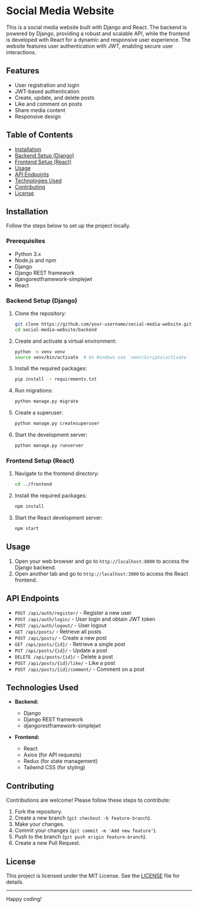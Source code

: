 # Social Media Website

This is a social media website built with Django and React. The backend is powered by Django, providing a robust and scalable API, while the frontend is developed with React for a dynamic and responsive user experience. The website features user authentication with JWT, enabling secure user interactions.

## Features

- User registration and login
- JWT-based authentication
- Create, update, and delete posts
- Like and comment on posts
- Share media content
- Responsive design

## Table of Contents

- [Installation](#installation)
- [Backend Setup (Django)](#backend-setup-django)
- [Frontend Setup (React)](#frontend-setup-react)
- [Usage](#usage)
- [API Endpoints](#api-endpoints)
- [Technologies Used](#technologies-used)
- [Contributing](#contributing)
- [License](#license)

## Installation

Follow the steps below to set up the project locally.

### Prerequisites

- Python 3.x
- Node.js and npm
- Django
- Django REST framework
- djangorestframework-simplejwt
- React

### Backend Setup (Django)

1. Clone the repository:

    ```bash
    git clone https://github.com/your-username/social-media-website.git
    cd social-media-website/backend
    ```

2. Create and activate a virtual environment:

    ```bash
    python -m venv venv
    source venv/bin/activate  # On Windows use `venv\Scripts\activate`
    ```

3. Install the required packages:

    ```bash
    pip install -r requirements.txt
    ```

4. Run migrations:

    ```bash
    python manage.py migrate
    ```

5. Create a superuser:

    ```bash
    python manage.py createsuperuser
    ```

6. Start the development server:

    ```bash
    python manage.py runserver
    ```

### Frontend Setup (React)

1. Navigate to the frontend directory:

    ```bash
    cd ../frontend
    ```

2. Install the required packages:

    ```bash
    npm install
    ```

3. Start the React development server:

    ```bash
    npm start
    ```

## Usage

1. Open your web browser and go to `http://localhost:8000` to access the Django backend.
2. Open another tab and go to `http://localhost:3000` to access the React frontend.

## API Endpoints

- `POST /api/auth/register/` - Register a new user
- `POST /api/auth/login/` - User login and obtain JWT token
- `POST /api/auth/logout/` - User logout
- `GET /api/posts/` - Retrieve all posts
- `POST /api/posts/` - Create a new post
- `GET /api/posts/{id}/` - Retrieve a single post
- `PUT /api/posts/{id}/` - Update a post
- `DELETE /api/posts/{id}/` - Delete a post
- `POST /api/posts/{id}/like/` - Like a post
- `POST /api/posts/{id}/comment/` - Comment on a post

## Technologies Used

- **Backend:**
  - Django
  - Django REST framework
  - djangorestframework-simplejwt

- **Frontend:**
  - React
  - Axios (for API requests)
  - Redux (for state management)
  - Tailwind CSS (for styling)

## Contributing

Contributions are welcome! Please follow these steps to contribute:

1. Fork the repository.
2. Create a new branch (`git checkout -b feature-branch`).
3. Make your changes.
4. Commit your changes (`git commit -m 'Add new feature'`).
5. Push to the branch (`git push origin feature-branch`).
6. Create a new Pull Request.

## License

This project is licensed under the MIT License. See the [LICENSE](LICENSE) file for details.

---

Happy coding!
